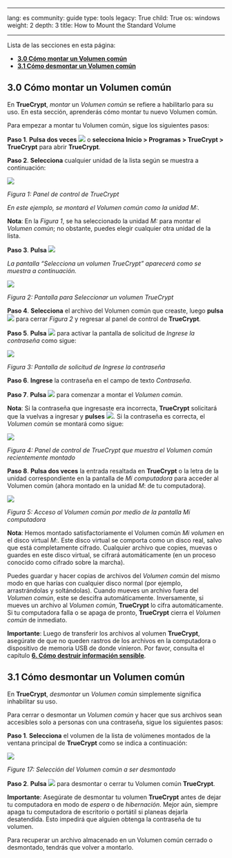 

---

lang: es
community: guide
type: tools
legacy: True
child: True
os: windows
weight: 2
depth: 3
title: How to Mount the Standard Volume

---

Lista de las secciones en esta página:

- [**3.0 Cómo montar un Volumen común**](#3.0)
- [**3.1 Cómo desmontar un Volumen común**](#3.1)

<a name="3.0"></a>
## 3.0 Cómo montar un Volumen común ##

En **TrueCrypt**, *montar* un *Volumen común* se refiere a habilitarlo para su uso. En esta sección, aprenderás cómo montar tu nuevo Volumen común.  

Para empezar a montar tu Volumen común, sigue los siguientes pasos: 

**Paso 1**. **Pulsa dos veces** ![](/sbox/screen/truecrypt-es-1/52.png) o **selecciona Inicio > Programas > TrueCrypt > TrueCrypt** para abrir **TrueCrypt**.

**Paso 2**. **Selecciona** cualquier unidad de la lista según se muestra a continuación: 

![](/sbox/screen/truecrypt-es-1/12.png)

*Figura 1: Panel de control de TrueCrypt*

*En este ejemplo, se montará el Volumen común como la unidad M:.*

**Nota**: En la *Figura 1*, se ha seleccionado la unidad *M:* para montar el *Volumen común*; no obstante, puedes elegir cualquier otra unidad de la lista.

**Paso 3**. **Pulsa** ![](/sbox/screen/truecrypt-es-1/17.png)

*La pantalla “Selecciona un volumen TrueCrypt” aparecerá como se muestra a continuación.*

![](/sbox/screen/truecrypt-es-1/29.png)

*Figura 2: Pantalla para Seleccionar un volumen TrueCrypt*

**Paso 4**. **Selecciona** el archivo del Volumen común que creaste, luego **pulsa** ![](/sbox/screen/truecrypt-es-1/30.png) para cerrar *Figura 2* y regresar al panel de control de **TrueCrypt**.

**Paso 5**. **Pulsa** ![](/sbox/screen/truecrypt-es-1/31.png) para activar la pantalla de solicitud de *Ingrese la contraseña* como sigue:

![](/sbox/screen/truecrypt-es-1/32.png)

*Figura 3: Pantalla de solicitud de Ingrese la contraseña*

**Paso 6**. **Ingrese** la contraseña en el campo de texto *Contraseña*. 

**Paso 7**. **Pulsa** ![](/sbox/screen/truecrypt-es-1/33.png) para comenzar a montar el *Volumen común*.

**Nota**: Si la contraseña que ingresaste era incorrecta, **TrueCrypt** solicitará que la vuelvas a ingresar y **pulses** ![](/sbox/screen/truecrypt-es-1/33.png). Si la contraseña es correcta, el *Volumen común* se montará como sigue:

![](/sbox/screen/truecrypt-es-1/34.png)

*Figura 4: Panel de control de TrueCrypt que muestra el Volumen común recientemente montado*

**Paso 8**. **Pulsa dos veces** la entrada resaltada en **TrueCrypt** o la letra de la unidad correspondiente en la pantalla de *Mi computadora* para acceder al Volumen común (ahora montado en la unidad *M*: de tu computadora). 

![](/sbox/screen/truecrypt-es-1/35.png)

*Figura 5: Acceso al Volumen común por medio de la pantalla Mi computadora*

**Nota**: Hemos montado satisfactoriamente el Volumen común *Mi volumen* en el disco virtual *M*:. Este disco virtual se comporta como un disco real, salvo que está completamente cifrado. Cualquier archivo que copies, muevas o guardes en este disco virtual, se cifrará automáticamente (en un proceso conocido como cifrado sobre la marcha). 

Puedes guardar y hacer copias de archivos del *Volumen común* del mismo modo en que harías con cualquier disco normal (por ejemplo, arrastrándolas y soltándolas). Cuando mueves un archivo fuera del *Volumen común*, este se descifra automáticamente. Inversamente, si mueves un archivo al *Volumen común*, **TrueCrypt** lo cifra automáticamente. Si tu computadora falla o se apaga de pronto, **TrueCrypt** cierra el *Volumen común* de inmediato. 

**Importante**: Luego de transferir los archivos al volumen **TrueCrypt**, asegúrate de que no queden rastros de los archivos en la computadora o dispositivo de memoria USB de donde vinieron. Por favor, consulta el capítulo [**6. Cómo destruir información sensible**](/es/chapter-6).

<a name="3.1"></a>
## 3.1 Cómo desmontar un Volumen común ##

En **TrueCrypt**, *desmontar* un *Volumen común* simplemente significa inhabilitar su uso. 

Para cerrar o desmontar un *Volumen común* y hacer que sus archivos sean accesibles solo a personas con una contraseña, sigue los siguientes pasos: 

**Paso 1**. **Selecciona** el volumen de la lista de volúmenes montados de la ventana principal de **TrueCrypt** como se indica a continuación:

![](/sbox/screen/truecrypt-es-1/34.png)

*Figure 17: Selección del Volumen común a ser desmontado*

**Paso 2**. **Pulsa** ![](/sbox/screen/truecrypt-es-1/49.png) para desmontar o cerrar tu Volumen común **TrueCrypt**. 

**Importante**: Asegúrate de desmontar tu volumen **TrueCrypt** antes de dejar tu computadora en modo de *espera* o de *hibernación*. Mejor aún, siempre apaga tu computadora de escritorio o portátil si planeas dejarla desatendida. Esto impedirá que alguien obtenga la contraseña de tu volumen.

Para recuperar un archivo almacenado en un Volumen común cerrado o desmontado, tendrás que volver a montarlo.



